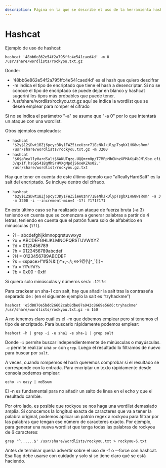 ```yaml
---
description: Página en la que se describe el uso de la herramienta hashcat
---
```


# Hashcat

Ejemplo de uso de hashcat:

`hashcat '48bb6e862e54f2a795ffc4e541caed4d' -m 0 /usr/share/wordlists/rockyou.txt.gz`

Donde:

* '48bb6e862e54f2a795ffc4e541caed4d' es el hash que quiero descifrar
* \-m indica el tipo de encriptado que tiene el hash a desencriptar. Si no se conoce el tipo de encriptado se puede dejar en blanco y hashcat sugerirá los tipos más probables que puede tener.
* /usr/share/wordlist/rockyou.txt.gz aquí se indica la wordlist que se desea emplear para romper el cifrado

Si no se indica el parámetro "-a" se asume que "-a 0" por lo que intentará un ataque con una wordlist.

Otros ejemplos empleados:

* `hashcat '$2y$12$Dwt1BZj6pcyc3Dy1FWZ5ieeUznr71EeNkJkUlypTsgbX1H68wsRom' /usr/share/wordlists/rockyou.txt.gz -m 3200`
* `hashcat '$6$aReallyHardSalt$6WKUTqzq.UQQmrm0p/T7MPpMbGNnzXPMAXi4bJMl9be.cfi3/qxIf.hsGpS41BqMhSrHVXgMpdjS6xeKZAs02.' /usr/share/wordlist/rockyou.gz.txt`

Hay que tener en cuenta de este último ejemplo que "aReallyHardSalt" es la salt del encriptado. Se incluye dentro del cifrado.

* `hashcat '$2y$12$Dwt1BZj6pcyc3Dy1FWZ5ieeUznr71EeNkJkUlypTsgbX1H68wsRom' -a 3 -m 3200 -i --increment-min=4 -1?l ?1?1?1?1`

En este último caso se ha realizado un ataque de fuerza bruta (-a 3) teniendo en cuenta que se comenzara a generar palabras a partir de 4 letras, teniendo en cuenta que el patrón fuera solo de alfabético en minúsculas (`1?l`).

* ?l = abcdefghijklmnopqrstuvwxyz
* ?u = ABCDEFGHIJKLMNOPQRSTUVWXYZ
* ?d = 0123456789
* ?h = 0123456789abcdef
* ?H = 0123456789ABCDEF
* ?s = «space»!"#$%&'()\*+,-./:;<=>?@\[\\]^\_\`{|}\~
* ?a = ?l?u?d?s
* ?b = 0x00 - 0xff

Si quiero solo minúsculas y números será: `-1?l?d`

Para crackear un sha-1 con salt, hay que añadir la salt tras la contraseña separado de : (en el siguiente ejemplo la salt es “tryhackme”)

`hashcat 'e5d8870e5bdd26602cab8dbe07a942c8669e56d6:tryhackme' /usr/share/wordlists/rockyou.txt.gz -m 160`

A no tenemos claro cuál es el -m que debemos emplear pero sí tenemos el tipo de encriptado. Para buscarlo rápidamente podemos emplear:

`hashcat -h | grep -i -e sha1 -e sha-1 | grep salt`&#x20;

Donde `-i` permite buscar independientemente de minúsculas o mayúsculas. `-e` permite realizar una `or` con `grep`. Luego el resultado lo filtramos de nuevo para buscar por `salt`.

A veces, cuando rompemos el hash queremos comprobar si el resultado se corresponde con la entrada. Para encriptar un texto rápidamente desde consola podemos emplear:

`echo -n easy | md5sum`

El -n es fundamental para no añadir un salto de línea en el echo y que el resultado cambie.

Por otro lado, es posible que rockyou se nos haga una wordlist demasiado amplia. Si conocemos la longitud exacta de caracteres que va a tener la palabra original, podemos aplicar un patrón regex a rockyou para filtrar por las palabras que tengan ese número de caracteres exacto. Por ejemplo, para generar una nueva wordlist que tenga todas las palabras de rockyou de 6 caracteres:

`grep '^......$' /usr/share/wordlists/rockyou.txt > rockyou-6.txt`

Antes de terminar quería advertir sobre el uso de -f o --force con hashcat. Esa flag debe usarse con cuidado y solo si se tiene claro qué se está haciendo.

